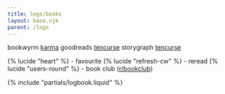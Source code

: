 ```yaml
---
title: logs/books
layout: base.njk
parent: /logs
---
```


<p></p>

<div class="grid two-col-flex">
<div class="grid">
<span class="label">bookwyrm</span>
<span><a href="https://bookwyrm.social/user/karma">karma</a></span>
<span class="label">goodreads</span>
<span><a href="https://www.goodreads.com/tencurse">tencurse</a></span>
<span class="label">storygraph</span>
<span><a href="https://app.thestorygraph.com/profile/tencurse">tencurse</a></span>
</div>
</div>
<p></p>

{% lucide "heart" %} - favourite
{% lucide "refresh-cw" %} - reread
{% lucide "users-round" %} - book club ([r/bookclub](https://www.reddit.com/r/bookclub/))

{% include "partials/logbook.liquid" %}

<!-- go to [bookbug](/bookbug) page -->